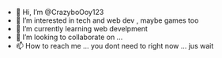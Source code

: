 - 👋 Hi, I’m @CrazyboOoy123
- 👀 I’m interested in tech and web dev , maybe games too 
- 🌱 I’m currently learning web develpment
- 💞️ I’m looking to collaborate on ...
- 📫 How to reach me ... you dont need to right now ... jus wait 

<!---
CrazyboOoy123/CrazyboOoy123 is a ✨ special ✨ repository because its `README.md` (this file) appears on your GitHub profile.
You can click the Preview link to take a look at your changes.
--->
